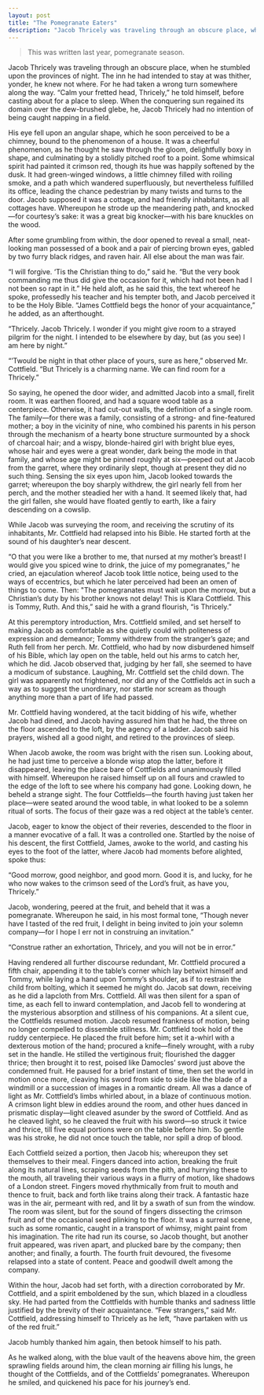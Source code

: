 ```yaml
---
layout: post
title: "The Pomegranate Eaters"
description: "Jacob Thricely was traveling through an obscure place, when he stumbled upon the provinces of night..."
---
```


>This was written last year, pomegranate season.

Jacob Thricely was traveling through an obscure place, when he stumbled upon the provinces of night. The inn he had intended to stay at was thither, yonder, he knew not where. For he had taken a wrong turn somewhere along the way. “Calm your fretted head, Thricely,” he told himself, before casting about for a place to sleep. When the conquering sun regained its domain over the dew-brushed glebe, he, Jacob Thricely had no intention of being caught napping in a field.

His eye fell upon an angular shape, which he soon perceived to be a chimney, bound to the phenomenon of a house. It was a cheerful phenomenon, as he thought he saw through the gloom, delightfully boxy in shape, and culminating by a stolidly pitched roof to a point. Some whimsical spirit had painted it crimson red, though its hue was happily softened by the dusk. It had green-winged windows, a little chimney filled with roiling smoke, and a path which wandered superfluously, but nevertheless fulfilled its office, leading the chance pedestrian by many twists and turns to the door. Jacob supposed it was a cottage, and had friendly inhabitants, as all cottages have. Whereupon he strode up the meandering path, and knocked—for courtesy’s sake: it was a great big knocker—with his bare knuckles on the wood.

After some grumbling from within, the door opened to reveal a small, neat-looking man possessed of a book and a pair of piercing brown eyes, gabled by two furry black ridges, and raven hair. All else about the man was fair.

“I will forgive. ‘Tis the Christian thing to do,” said he. “But the very book commanding me thus did give the occasion for it, which had not been had I not been so rapt in it.” He held aloft, as he said this, the text whereof he spoke, professedly his teacher and his tempter both, and Jacob perceived it to be the Holy Bible. “James Cottfield begs the honor of your acquaintance,” he added, as an afterthought.

“Thricely. Jacob Thricely. I wonder if you might give room to a strayed pilgrim for the night. I intended to be elsewhere by day, but (as you see) I am here by night.”

“’Twould be night in that other place of yours, sure as here,” observed Mr. Cottfield. “But Thricely is a charming name. We can find room for a Thricely.”

So saying, he opened the door wider, and admitted Jacob into a small, firelit room. It was earthen floored, and had a square wood table as a centerpiece. Otherwise, it had cut-out walls, the definition of a single room. The family—for there was a family, consisting of a strong- and fine-featured mother; a boy in the vicinity of nine, who combined his parents in his person through the mechanism of a hearty bone structure surmounted by a shock of charcoal hair; and a wispy, blonde-haired girl with bright blue eyes, whose hair and eyes were a great wonder, dark being the mode in that family, and whose age might be pinned roughly at six—peeped out at Jacob from the garret, where they ordinarily slept, though at present they did no such thing. Sensing the six eyes upon him, Jacob looked towards the garret; whereupon the boy sharply withdrew, the girl nearly fell from her perch, and the mother steadied her with a hand. It seemed likely that, had the girl fallen, she would have floated gently to earth, like a fairy descending on a cowslip.

While Jacob was surveying the room, and receiving the scrutiny of its inhabitants, Mr. Cottfield had relapsed into his Bible. He started forth at the sound of his daughter’s near descent.

“O that you were like a brother to me, that nursed at my mother’s breast! I would give you spiced wine to drink, the juice of my pomegranates,” he cried, an ejaculation whereof Jacob took little notice, being used to the ways of eccentrics, but which he later perceived had been an omen of things to come. Then: "The pomegranates must wait upon the morrow, but a Christian’s duty by his brother knows not delay! This is Klara Cottfield. This is Tommy, Ruth. And this,” said he with a grand flourish, “is Thricely.”

At this peremptory introduction, Mrs. Cottfield smiled, and set herself to making Jacob as comfortable as she quietly could with politeness of expression and demeanor; Tommy withdrew from the stranger’s gaze; and Ruth fell from her perch. Mr. Cottfield, who had by now disburdened himself of his Bible, which lay open on the table, held out his arms to catch her, which he did. Jacob observed that, judging by her fall, she seemed to have a modicum of substance. Laughing, Mr. Cottfield set the child down. The girl was apparently not frightened, nor did any of the Cottfields act in such a way as to suggest the unordinary, nor startle nor scream as though anything more than a part of life had passed.

Mr. Cottfield having wondered, at the tacit bidding of his wife, whether Jacob had dined, and Jacob having assured him that he had, the three on the floor ascended to the loft, by the agency of a ladder. Jacob said his prayers, wished all a good night, and retired to the provinces of sleep.

When Jacob awoke, the room was bright with the risen sun. Looking about, he had just time to perceive a blonde wisp atop the latter, before it disappeared, leaving the place bare of Cottfields and unanimously filled with himself. Whereupon he raised himself up on all fours and crawled to the edge of the loft to see where his company had gone. Looking down, he beheld a strange sight. The four Cottfields—the fourth having just taken her place—were seated around the wood table, in what looked to be a solemn ritual of sorts. The focus of their gaze was a red object at the table’s center.

Jacob, eager to know the object of their reveries, descended to the floor in a manner evocative of a fall. It was a controlled one. Startled by the noise of his descent, the first Cottfield, James, awoke to the world, and casting his eyes to the foot of the latter, where Jacob had moments before alighted, spoke thus:

“Good morrow, good neighbor, and good morn. Good it is, and lucky, for he who now wakes to the crimson seed of the Lord’s fruit, as have you, Thricely.”

Jacob, wondering, peered at the fruit, and beheld that it was a pomegranate. Whereupon he said, in his most formal tone, “Though never have I tasted of the red fruit, I delight in being invited to join your solemn company—for I hope I err not in construing an invitation.”

“Construe rather an exhortation, Thricely, and you will not be in error.”

Having rendered all further discourse redundant, Mr. Cottfield procured a fifth chair, appending it to the table’s corner which lay betwixt himself and Tommy, while laying a hand upon Tommy’s shoulder, as if to restrain the child from bolting, which it seemed he might do. Jacob sat down, receiving as he did a lapcloth from Mrs. Cottfield. All was then silent for a span of time, as each fell to inward contemplation, and Jacob fell to wondering at the mysterious absorption and stillness of his companions. At a silent cue, the Cottfields resumed motion. Jacob resumed frankness of motion, being no longer compelled to dissemble stillness. Mr. Cottfield took hold of the ruddy centerpiece. He placed the fruit before him; set it a-whirl with a dexterous motion of the hand; procured a knife—finely wrought, with a ruby set in the handle. He stilled the vertiginous fruit; flourished the dagger thrice; then brought it to rest, poised like Damocles’ sword just above the condemned fruit. He paused for a brief instant of time, then set the world in motion once more, cleaving his sword from side to side like the blade of a windmill or a succession of images in a romantic dream. All was a dance of light as Mr. Cottfield’s limbs whirled about, in a blaze of continuous motion. A crimson light blew in eddies around the room, and other hues danced in prismatic display—light cleaved asunder by the sword of Cottfield. And as he cleaved light, so he cleaved the fruit with his sword—so struck it twice and thrice, till five equal portions were on the table before him. So gentle was his stroke, he did not once touch the table, nor spill a drop of blood.

Each Cottfield seized a portion, then Jacob his; whereupon they set themselves to their meal. Fingers danced into action, breaking the fruit along its natural lines, scraping seeds from the pith, and hurrying these to the mouth, all traveling their various ways in a flurry of motion, like shadows of a London street. Fingers moved rhythmically from fruit to mouth and thence to fruit, back and forth like trains along their track. A fantastic haze was in the air, permeant with red, and lit by a swath of sun from the window. The room was silent, but for the sound of fingers dissecting the crimson fruit and of the occasional seed plinking to the floor. It was a surreal scene, such as some romantic, caught in a transport of whimsy, might paint from his imagination. The rite had run its course, so Jacob thought, but another fruit appeared, was riven apart, and plucked bare by the company; then another; and finally, a fourth. The fourth fruit devoured, the fivesome relapsed into a state of content. Peace and goodwill dwelt among the company.

Within the hour, Jacob had set forth, with a direction corroborated by Mr. Cottfield, and a spirit emboldened by the sun, which blazed in a cloudless sky. He had parted from the Cottfields with humble thanks and sadness little justified by the brevity of their acquaintance. “Few strangers,” said Mr. Cottfield, addressing himself to Thricely as he left, “have partaken with us of the red fruit.”

Jacob humbly thanked him again, then betook himself to his path.

As he walked along, with the blue vault of the heavens above him, the green sprawling fields around him, the clean morning air filling his lungs, he thought of the Cottfields, and of the Cottfields’ pomegranates. Whereupon he smiled, and quickened his pace for his journey’s end.
